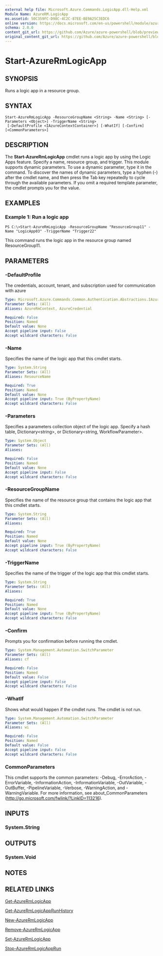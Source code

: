 ```yaml
---
external help file: Microsoft.Azure.Commands.LogicApp.dll-Help.xml
Module Name: AzureRM.LogicApp
ms.assetid: 50C359FC-D98C-4C2C-87EE-BE9A25C3EDC6
online version: https://docs.microsoft.com/en-us/powershell/module/azurerm.logicapp/start-azurermlogicapp
schema: 2.0.0
content_git_url: https://github.com/Azure/azure-powershell/blob/preview/src/ResourceManager/LogicApp/Commands.LogicApp/help/Start-AzureRmLogicApp.md
original_content_git_url: https://github.com/Azure/azure-powershell/blob/preview/src/ResourceManager/LogicApp/Commands.LogicApp/help/Start-AzureRmLogicApp.md
---
```


# Start-AzureRmLogicApp

## SYNOPSIS
Runs a logic app in a resource group.

## SYNTAX

```
Start-AzureRmLogicApp -ResourceGroupName <String> -Name <String> [-Parameters <Object>] -TriggerName <String>
 [-DefaultProfile <IAzureContextContainer>] [-WhatIf] [-Confirm] [<CommonParameters>]
```

## DESCRIPTION
The **Start-AzureRmLogicApp** cmdlet runs a logic app by using the Logic Apps feature.
Specify a name, resource group, and trigger.
This module supports dynamic parameters.
To use a dynamic parameter, type it in the command.
To discover the names of dynamic parameters, type a hyphen (-) after the cmdlet name, and then press the Tab key repeatedly to cycle through the available parameters.
If you omit a required template parameter, the cmdlet prompts you for the value.

## EXAMPLES

### Example 1: Run a logic app
```
PS C:\>Start-AzureRmLogicApp -ResourceGroupName "ResourceGroup11" -Name "LogicApp03" -TriggerName "Trigger22"
```

This command runs the logic app in the resource group named ResourceGroup11.

## PARAMETERS

### -DefaultProfile
The credentials, account, tenant, and subscription used for communication with azure

```yaml
Type: Microsoft.Azure.Commands.Common.Authentication.Abstractions.IAzureContextContainer
Parameter Sets: (All)
Aliases: AzureRmContext, AzureCredential

Required: False
Position: Named
Default value: None
Accept pipeline input: False
Accept wildcard characters: False
```

### -Name
Specifies the name of the logic app that this cmdlet starts.

```yaml
Type: System.String
Parameter Sets: (All)
Aliases: ResourceName

Required: True
Position: Named
Default value: None
Accept pipeline input: True (ByPropertyName)
Accept wildcard characters: False
```

### -Parameters
Specifies a parameters collection object of the logic app.
Specify a hash table, Dictionary\<string\>, or Dictionary\<string, WorkflowParameter\>.

```yaml
Type: System.Object
Parameter Sets: (All)
Aliases:

Required: False
Position: Named
Default value: None
Accept pipeline input: False
Accept wildcard characters: False
```

### -ResourceGroupName
Specifies the name of the resource group that contains the logic app that this cmdlet starts.

```yaml
Type: System.String
Parameter Sets: (All)
Aliases:

Required: True
Position: Named
Default value: None
Accept pipeline input: True (ByPropertyName)
Accept wildcard characters: False
```

### -TriggerName
Specifies the name of the trigger of the logic app that this cmdlet starts.

```yaml
Type: System.String
Parameter Sets: (All)
Aliases:

Required: True
Position: Named
Default value: None
Accept pipeline input: True (ByPropertyName)
Accept wildcard characters: False
```

### -Confirm
Prompts you for confirmation before running the cmdlet.

```yaml
Type: System.Management.Automation.SwitchParameter
Parameter Sets: (All)
Aliases: cf

Required: False
Position: Named
Default value: False
Accept pipeline input: False
Accept wildcard characters: False
```

### -WhatIf
Shows what would happen if the cmdlet runs.
The cmdlet is not run.

```yaml
Type: System.Management.Automation.SwitchParameter
Parameter Sets: (All)
Aliases: wi

Required: False
Position: Named
Default value: False
Accept pipeline input: False
Accept wildcard characters: False
```

### CommonParameters
This cmdlet supports the common parameters: -Debug, -ErrorAction, -ErrorVariable, -InformationAction, -InformationVariable, -OutVariable, -OutBuffer, -PipelineVariable, -Verbose, -WarningAction, and -WarningVariable. For more information, see about_CommonParameters (http://go.microsoft.com/fwlink/?LinkID=113216).

## INPUTS

### System.String

## OUTPUTS

### System.Void

## NOTES

## RELATED LINKS

[Get-AzureRmLogicApp](./Get-AzureRmLogicApp.md)

[Get-AzureRmLogicAppRunHistory](./Get-AzureRmLogicAppRunHistory.md)

[New-AzureRmLogicApp](./New-AzureRmLogicApp.md)

[Remove-AzureRmLogicApp](./Remove-AzureRmLogicApp.md)

[Set-AzureRmLogicApp](./Set-AzureRmLogicApp.md)

[Stop-AzureRmLogicAppRun](./Stop-AzureRmLogicAppRun.md)


